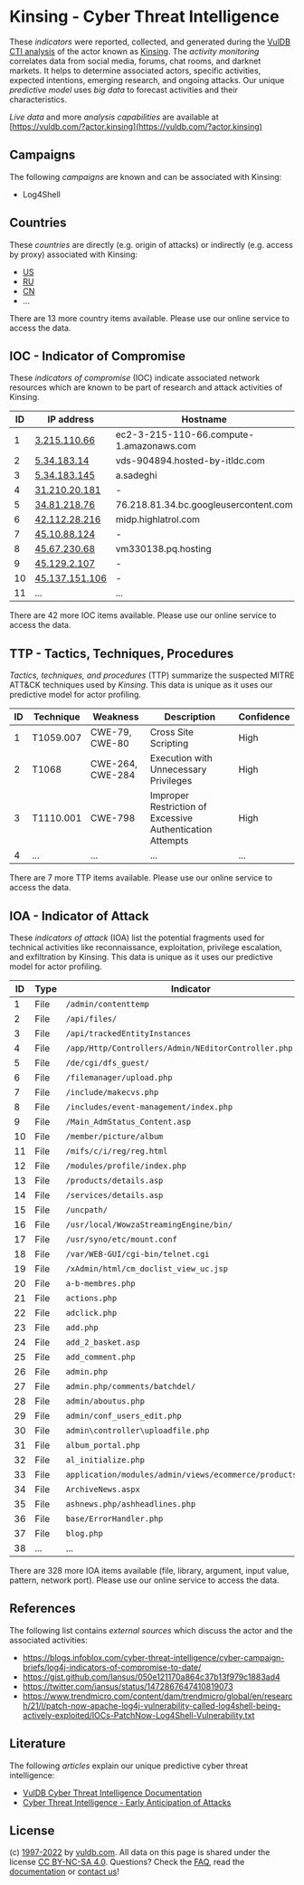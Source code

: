 # Kinsing - Cyber Threat Intelligence

These _indicators_ were reported, collected, and generated during the [VulDB CTI analysis](https://vuldb.com/?kb.cti) of the actor known as [Kinsing](https://vuldb.com/?actor.kinsing). The _activity monitoring_ correlates data from social media, forums, chat rooms, and darknet markets. It helps to determine associated actors, specific activities, expected intentions, emerging research, and ongoing attacks. Our unique _predictive model_ uses _big data_ to forecast activities and their characteristics.

_Live data_ and more _analysis capabilities_ are available at [https://vuldb.com/?actor.kinsing](https://vuldb.com/?actor.kinsing)

## Campaigns

The following _campaigns_ are known and can be associated with Kinsing:

* Log4Shell

## Countries

These _countries_ are directly (e.g. origin of attacks) or indirectly (e.g. access by proxy) associated with Kinsing:

* [US](https://vuldb.com/?country.us)
* [RU](https://vuldb.com/?country.ru)
* [CN](https://vuldb.com/?country.cn)
* ...

There are 13 more country items available. Please use our online service to access the data.

## IOC - Indicator of Compromise

These _indicators of compromise_ (IOC) indicate associated network resources which are known to be part of research and attack activities of Kinsing.

ID | IP address | Hostname | Campaign | Confidence
-- | ---------- | -------- | -------- | ----------
1 | [3.215.110.66](https://vuldb.com/?ip.3.215.110.66) | ec2-3-215-110-66.compute-1.amazonaws.com | Log4Shell | Medium
2 | [5.34.183.14](https://vuldb.com/?ip.5.34.183.14) | vds-904894.hosted-by-itldc.com | - | High
3 | [5.34.183.145](https://vuldb.com/?ip.5.34.183.145) | a.sadeghi | - | High
4 | [31.210.20.181](https://vuldb.com/?ip.31.210.20.181) | - | Log4Shell | High
5 | [34.81.218.76](https://vuldb.com/?ip.34.81.218.76) | 76.218.81.34.bc.googleusercontent.com | Log4Shell | Medium
6 | [42.112.28.216](https://vuldb.com/?ip.42.112.28.216) | midp.highlatrol.com | Log4Shell | High
7 | [45.10.88.124](https://vuldb.com/?ip.45.10.88.124) | - | - | High
8 | [45.67.230.68](https://vuldb.com/?ip.45.67.230.68) | vm330138.pq.hosting | - | High
9 | [45.129.2.107](https://vuldb.com/?ip.45.129.2.107) | - | Log4Shell | High
10 | [45.137.151.106](https://vuldb.com/?ip.45.137.151.106) | - | Log4Shell | High
11 | ... | ... | ... | ...

There are 42 more IOC items available. Please use our online service to access the data.

## TTP - Tactics, Techniques, Procedures

_Tactics, techniques, and procedures_ (TTP) summarize the suspected MITRE ATT&CK techniques used by _Kinsing_. This data is unique as it uses our predictive model for actor profiling.

ID | Technique | Weakness | Description | Confidence
-- | --------- | -------- | ----------- | ----------
1 | T1059.007 | CWE-79, CWE-80 | Cross Site Scripting | High
2 | T1068 | CWE-264, CWE-284 | Execution with Unnecessary Privileges | High
3 | T1110.001 | CWE-798 | Improper Restriction of Excessive Authentication Attempts | High
4 | ... | ... | ... | ...

There are 7 more TTP items available. Please use our online service to access the data.

## IOA - Indicator of Attack

These _indicators of attack_ (IOA) list the potential fragments used for technical activities like reconnaissance, exploitation, privilege escalation, and exfiltration by Kinsing. This data is unique as it uses our predictive model for actor profiling.

ID | Type | Indicator | Confidence
-- | ---- | --------- | ----------
1 | File | `/admin/contenttemp` | High
2 | File | `/api/files/` | Medium
3 | File | `/api/trackedEntityInstances` | High
4 | File | `/app/Http/Controllers/Admin/NEditorController.php` | High
5 | File | `/de/cgi/dfs_guest/` | High
6 | File | `/filemanager/upload.php` | High
7 | File | `/include/makecvs.php` | High
8 | File | `/includes/event-management/index.php` | High
9 | File | `/Main_AdmStatus_Content.asp` | High
10 | File | `/member/picture/album` | High
11 | File | `/mifs/c/i/reg/reg.html` | High
12 | File | `/modules/profile/index.php` | High
13 | File | `/products/details.asp` | High
14 | File | `/services/details.asp` | High
15 | File | `/uncpath/` | Medium
16 | File | `/usr/local/WowzaStreamingEngine/bin/` | High
17 | File | `/usr/syno/etc/mount.conf` | High
18 | File | `/var/WEB-GUI/cgi-bin/telnet.cgi` | High
19 | File | `/xAdmin/html/cm_doclist_view_uc.jsp` | High
20 | File | `a-b-membres.php` | High
21 | File | `actions.php` | Medium
22 | File | `adclick.php` | Medium
23 | File | `add.php` | Low
24 | File | `add_2_basket.asp` | High
25 | File | `add_comment.php` | High
26 | File | `admin.php` | Medium
27 | File | `admin.php/comments/batchdel/` | High
28 | File | `admin/aboutus.php` | High
29 | File | `admin/conf_users_edit.php` | High
30 | File | `admin\controller\uploadfile.php` | High
31 | File | `album_portal.php` | High
32 | File | `al_initialize.php` | High
33 | File | `application/modules/admin/views/ecommerce/products.php` | High
34 | File | `ArchiveNews.aspx` | High
35 | File | `ashnews.php/ashheadlines.php` | High
36 | File | `base/ErrorHandler.php` | High
37 | File | `blog.php` | Medium
38 | ... | ... | ...

There are 328 more IOA items available (file, library, argument, input value, pattern, network port). Please use our online service to access the data.

## References

The following list contains _external sources_ which discuss the actor and the associated activities:

* https://blogs.infoblox.com/cyber-threat-intelligence/cyber-campaign-briefs/log4j-indicators-of-compromise-to-date/
* https://gist.github.com/Iansus/050e121170a864c37b13f979c1883ad4
* https://twitter.com/iansus/status/1472867647410819073
* https://www.trendmicro.com/content/dam/trendmicro/global/en/research/21/l/patch-now-apache-log4j-vulnerability-called-log4shell-being-actively-exploited/IOCs-PatchNow-Log4Shell-Vulnerability.txt

## Literature

The following _articles_ explain our unique predictive cyber threat intelligence:

* [VulDB Cyber Threat Intelligence Documentation](https://vuldb.com/?kb.cti)
* [Cyber Threat Intelligence - Early Anticipation of Attacks](https://www.scip.ch/en/?labs.20201022)

## License

(c) [1997-2022](https://vuldb.com/?kb.changelog) by [vuldb.com](https://vuldb.com/?kb.about). All data on this page is shared under the license [CC BY-NC-SA 4.0](https://creativecommons.org/licenses/by-nc-sa/4.0/). Questions? Check the [FAQ](https://vuldb.com/?kb.faq), read the [documentation](https://vuldb.com/?kb) or [contact us](https://vuldb.com/?contact)!
